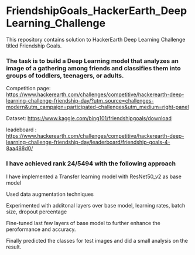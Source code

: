 # FriendshipGoals_HackerEarth_DeepLearning_Challenge

This repository contains solution to HackerEarth Deep Learning Challenge titled Friendship Goals. 

### The task is to build a Deep Learning model that analyzes an image of a gathering among friends and classifies them into groups of toddlers, teenagers, or adults.

Competition page: https://www.hackerearth.com/challenges/competitive/hackerearth-deep-learning-challenge-friendship-day/?utm_source=challenges-modern&utm_campaign=participated-challenges&utm_medium=right-panel

Dataset: https://www.kaggle.com/bing101/friendshipgoals/download

leadeboard : https://www.hackerearth.com/challenges/competitive/hackerearth-deep-learning-challenge-friendship-day/leaderboard/friendship-goals-4-8aa488d0/


### I have achieved rank 24/5494 with the following approach

I have implemented a Transfer learning model with ResNet50_v2 as base model

Used data augmentation techniques

Experimented with additonal layers over base model, learning rates, batch size, dropout percentage 

Fine-tuned last few layers of base model to further enhance the peroformance and accuracy.

Finally predicted the classes for test images and did a small analysis on the result.
